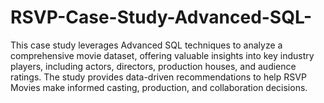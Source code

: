 # RSVP-Case-Study-Advanced-SQL-
This case study leverages Advanced SQL techniques to analyze a comprehensive movie dataset, offering valuable insights into key industry players, including actors, directors, production houses, and audience ratings. The study provides data-driven recommendations to help RSVP Movies make informed casting, production, and collaboration decisions. 
